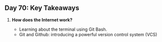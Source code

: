 ## Day 70: Key Takeaways

1. **How does the Internet work?**

   - Learning about the terminal using Git Bash.
   - Git and Github: introducing a powerful version control system (VCS)
